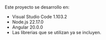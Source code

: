 Este proyecto se desarrollo en:

* Visual Studio Code 1.103.2
* Node.js 22.17.0
* Angular 20.0.0
* Las librerias que se utilizan ya se incluyen.
